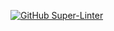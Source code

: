 [![GitHub Super-Linter](https://github.com/<MariaG>/<Unit1-01-HTML-HelloWorld-1>/workflows/Lint%20Code%20Base/badge.svg)](https://github.com/marketplace/actions/super-linter)
